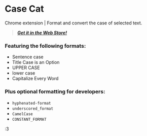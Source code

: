 # Case Cat

Chrome extension | Format and convert the case of selected text.

> _**[Get it in the Web Store!](https://chrome.google.com/webstore/detail/case-cat/lglonldeanebhiaeocgeifacebknejjp)**_

### Featuring the following formats:

- Sentence case
- Title Case is an Option
- UPPER CASE
- lower case
- Capitalize Every Word

### Plus optional formatting for developers:

- `hyphenated-format`
- `underscored_format`
- `CamelCase`
- `CONSTANT_FORMAT`


:3

